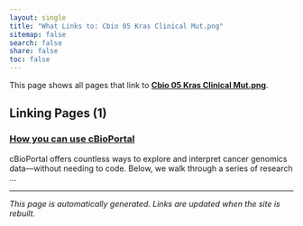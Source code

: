 ```yaml
---
layout: single
title: "What Links to: Cbio 05 Kras Clinical Mut.png"
sitemap: false
search: false
share: false
toc: false
---
```


This page shows all pages that link to **[Cbio 05 Kras Clinical Mut.png](/datademos/assets/cbio_05_KRAS_clinical_mut.png)**.

## Linking Pages (1)

### [How you can use cBioPortal](/datademos/cbio_examples_of_using_cbio/)

cBioPortal offers countless ways to explore and interpret cancer genomics data—without needing to code. Below, we walk through a series of research ...

---


*This page is automatically generated. Links are updated when the site is rebuilt.*
